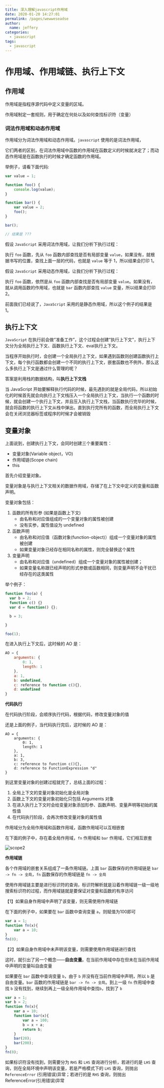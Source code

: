 ```yaml
---
title: 深入理解javascript作用域
date: 2020-01-20 14:27:01
permalink: /pages/wewweseadse
author: 
  name: jeffery
categories: 
  - javascript
tags: 
  - javascript
---
```


# 作用域、作用域链、执行上下文

## 作用域

作用域是指程序源代码中定义变量的区域。

作用域制定一套规则，用于确定在何处以及如何查找标识符（变量）


### 词法作用域和动态作用域

作用域分为词法作用域和动态作用域。`javascript` 使用的是词法作用域，

它们两者的区别，在词法作用域中函数的作用域在函数定义的时候就决定了；而动态作用域是在函数执行的时候才确定函数的作用域。

举例子，请看下面代码:
```js
var value = 1;

function foo() {
    console.log(value);
}

function bar() {
    var value = 2;
    foo();
}

bar();

// 结果是 ???
```

假设 `JavaScript` 采用词法作用域，让我们分析下执行过程：

执行 `foo` 函数，先从 `foo` 函数内部查找是否有局部变量 `value`，如果没有，就根据书写的位置，查找上面一层的代码，也就是 `value` 等于 1，所以结果会打印 1。

假设 `JavaScript` 采用动态作用域，让我们分析下执行过程：

执行 `foo` 函数，依然是从 `foo` 函数内部查找是否有局部变量 `value`。如果没有，就从调用函数的作用域，也就是 `bar` 函数内部查找 `value` 变量，所以结果会打印 2。

前面我们已经说了，`JavaScript` 采用的是静态作用域，所以这个例子的结果是 1。


## 执行上下文

`JavaScript` 在执行前会做“准备工作”，这个过程会创建“执行上下文”，执行上下文分为全局执行上下文、函数执行上下文、eval执行上下文。

当程序开始执行时，会创建一个全局执行上下文，如果遇到函数则创建函数执行上下文，每个执行函数都会创建一个不同的执行上下文，嵌套函数也不例外，那么这么多执行上下文是通过什么管理的呢？

答案是利用栈的数据结构，叫**执行上下文栈**

当 JavaScript 开始要解释执行代码的时候，最先遇到的就是全局代码，所以初始化的时候首先就会向执行上下文栈压入一个全局执行上下文，当执行一个函数的时候，就会创建一个执行上下文，并且压入执行上下文栈，当函数执行完毕的时候，就会将函数的执行上下文从栈中弹出。直到执行完所有的函数，而全局执行上下文会在关闭浏览器标签或程序的时候才会被销毁


## 变量对象

上面说到，创建执行上下文，会同时创建三个重要属性：

- 变量对象(Variable object，VO)
- 作用域链(Scope chain)
- this

首先介绍变量对象。

变量对象是与执行上下文相关的数据作用域，存储了在上下文中定义的变量和函数声明。

变量对象包括：

1. 函数的所有形参 (如果是函数上下文)
   - 由名称和对应值组成的一个变量对象的属性被创建
   - 没有实参，属性值设为 undefined
2. 函数声明
   - 由名称和对应值（函数对象(function-object)）组成一个变量对象的属性被创建
   - 如果变量对象已经存在相同名称的属性，则完全替换这个属性
3. 变量声明
   - 由名称和对应值（undefined）组成一个变量对象的属性被创建；
   - 如果变量名称跟已经声明的形式参数或函数相同，则变量声明不会干扰已经存在的这类属性



举个例子：

```js
function foo(a) {
  var b = 2;
  function c() {}
  var d = function() {};

  b = 3;

}

foo(1);
```

在进入执行上下文后，这时候的 AO 是：

```js
AO = {
    arguments: {
        0: 1,
        length: 1
    },
    a: 1,
    b: undefined,
    c: reference to function c(){},
    d: undefined
}
```



**代码执行**

在代码执行阶段，会顺序执行代码，根据代码，修改变量对象的值

还是上面的例子，当代码执行完后，这时候的 AO 是：

```
AO = {
    arguments: {
        0: 1,
        length: 1
    },
    a: 1,
    b: 3,
    c: reference to function c(){},
    d: reference to FunctionExpression "d"
}
```

到这里变量对象的创建过程就完了，总结上面的过程：

1. 全局上下文的变量对象初始化是全局对象
2. 函数上下文的变量对象初始化只包括 Arguments 对象
3. 在进入执行上下文时会给变量对象添加形参、函数声明、变量声明等初始的属性值
4. 在代码执行阶段，会再次修改变量对象的属性值





作用域分为全局作用域和函数作用域，函数作用域可以互相嵌套

在下面的例子中，存在着全局作用域，`fn` 作用域和 `bar` 作用域，它们相互嵌套

![scope2](https://gitee.com/FIF/pic-beg/raw/master/images/css/JS_ECMA_grammer_scope2.jpg)

**作用域链**

各个作用域的嵌套关系组成了一条作用域链。上面 `bar` 函数保存的作用域链是 `bar -> fn -> 全局`，`fn` 函数保存的作用域链是 `fn -> 全局`

使用作用域链主要是进行标识符的查询，标识符解析就是沿着作用域链一级一级地搜索标识符的过程，而作用域链就是要保证对变量和函数的有序访问

【1】如果自身作用域中声明了该变量，则无需使用作用域链

在下面的例子中，如果要在 `bar` 函数中查询变量 `a`，则赋值为100即可

```js
var a = 1;
function fn(x){
    var a = 10;
}
fn(0);
```

【2】如果自身作用域中未声明该变量，则需要使用作用域链进行查找

这时，就引出了另一个概念——**自由变量**。在当前作用域中存在但未在当前作用域中声明的变量叫自由变量

如果要在 `bar` 函数中查询变量 `b`，由于 `b` 并没有在当前作用域中声明，所以 `b` 是自由变量。`bar` 函数的作用域链是 `bar -> fn -> 全局`。到上一级 `fn` 作用域中查找 `b` 没有找到，继续到再上一级全局作用域中查找`b`，找到了 `b`

```js
var a = 1;
var b = 2;
function fn(x){
    var a = 10;
    function bar(x){
        var a = 100;
        b = x + a;
        return b;
    }
    bar(20);
    bar(200);
}
fn(0);
```

如果标识符没有找到，则需要分为 `RHS` 和 `LHS` 查询进行分析，若进行的是 `LHS` 查询，则在全局环境中声明该变量，若是严格模式下的 `LHS` 查询，则抛出 `ReferenceError` (引用错误)异常；若进行的是 `RHS` 查询，则抛出ReferenceError(引用错误)异常